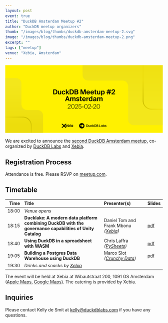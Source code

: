 ```yaml
---
layout: post
event: true
title: "DuckDB Amsterdam Meetup #2"
author: "DuckDB meetup organizers"
thumb: "/images/blog/thumbs/duckdb-amsterdam-meetup-2.svg"
image: "/images/blog/thumbs/duckdb-amsterdam-meetup-2.png"
excerpt: ""
tags: ["meetup"]
venue: "Xebia, Amsterdam"
---
```


<img src="/images/blog/thumbs/duckdb-amsterdam-meetup-2.svg"
     alt="DuckDB Amsterdam Meetup Splashscreen"
     width="680"
     />

We are excited to announce the [second DuckDB Amsterdam meetup](https://www.meetup.com/duckdb/events/304415344/), co-organized by [DuckDB Labs](https://duckdblabs.com/) and [Xebia](https://xebia.com/).

## Registration Process

Attendance is free. Please RSVP on [meetup.com](https://www.meetup.com/duckdb/events/304415344/).

## Timetable

| Time  | Title   | Presenter(s) | Slides |
|------:|:--------|:-------------|--------|
| 18:00 | _Venue opens_ | | |
| 18:15 | **Ducklake: A modern data platform combining DuckDB with the governance capabilities of Unity Catalog** | Daniel Tom and Frank Mbonu _([Xebia](https://xebia.com/))_ | [pdf](https://blobs.duckdb.org/events/duckdb-amsterdam-meetup2/diederik-greveling-frank-mbonu-xebia-ducklake.pdf) |
| 18:40 | **Using DuckDB in a spreadsheet with WASM** | Chris Laffra _([PySheets](https://pysheets.app/))_ | [pdf](https://blobs.duckdb.org/events/duckdb-amsterdam-meetup2/chris-laffra-pysheets-quack-by-example-duckdb-in-a-spreadsheet-with-wasm.pdf) |
| 19:05 | **Building a Postgres Data Warehouse using DuckDB** | Marco Slot _([Crunchy Data](https://www.crunchydata.com/))_ | [pdf](https://blobs.duckdb.org/events/duckdb-amsterdam-meetup2/marco-slot-crunchy-data-building-a-postgres-data-warehouse-using-duckdb.pdf) |
| 19:30 | _Drinks and snacks by [Xebia](https://xebia.com/)_ | | |

The event will be held at Xebia at Wibautstraat 200, 1091 GS Amsterdam ([Apple Maps](https://maps.apple.com/?address=Wibautstraat%20200,%201091%20GS%20Amsterdam,%20Netherlands&auid=2043309577279080291&ll=52.352271,4.912916&lsp=9902&q=Xebia%20Netherlands%20BV&t=m), [Google Maps](https://maps.app.goo.gl/oA4HEGG6E21yXXKi6)).
The catering is provided by Xebia.

## Inquiries

Please contact Kelly de Smit at [kelly@duckdblabs.com](mailto:kelly@duckdblabs.com) if you have any questions.
